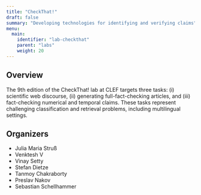 ```yaml
---
title: "CheckThat!"
draft: false
summary: "Developing technologies for identifying and verifying claims"
menu:
  main:
    identifier: "lab-checkthat"
    parent: "labs"
    weight: 20
---
```


## Overview

The 9th edition of the CheckThat! lab at CLEF targets three tasks: (i) scientific web discourse, (ii) generating full-fact-checking articles, and (iii) fact-checking numerical and temporal claims. These tasks represent challenging classification and retrieval problems, including multilingual settings.

## Organizers

- Julia Maria Struß
- Venktesh V
- Vinay Setty
- Stefan Dietze
- Tanmoy Chakraborty
- Preslav Nakov
- Sebastian Schellhammer 
